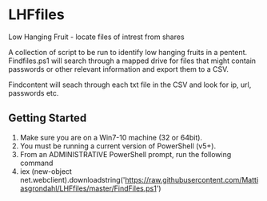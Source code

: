 # LHFfiles
Low Hanging Fruit - locate files of intrest from shares

A collection of script to be run to identify low hanging fruits in a pentent.
Findfiles.ps1 will search through a mapped drive for files that might contain passwords or other relevant information and export them to a CSV.

Findcontent will seach through each txt file in the CSV and look for ip, url, passwords etc.

## Getting Started

1. Make sure you are on a Win7-10 machine (32 or 64bit).
2. You must be running a current version of PowerShell (v5+).
3. From an ADMINISTRATIVE PowerShell prompt, run the following command
4. iex (new-object net.webclient).downloadstring('https://raw.githubusercontent.com/Mattiasgrondahl/LHFfiles/master/FindFiles.ps1')

